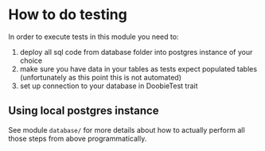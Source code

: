 # How to do testing

In order to execute tests in this module you need to:
1. deploy all sql code from database folder into postgres instance of your choice
2. make sure you have data in your tables as tests expect populated tables (unfortunately as this point this is not automated)
3. set up connection to your database in DoobieTest trait

## Using local postgres instance

See module `database/` for more details about how to actually perform all those steps from above programmatically.
